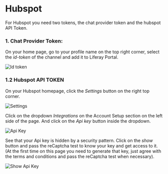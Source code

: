 # Hubspot

For Hubspot you need two tokens, the chat provider token and the hubspot API Token.

 ### 1. **Chat Provider Token:**

On your home page, go to your profile name on the top right corner, select the *id-token* of the channel and add it to Liferay Portal.

  ![Id token](https://github.com/Fabiomorais87/liferay-learn/blob/c7a54f7c2bf146d620107b7ef2e9575b67083af6/docs/dxp/latest/en/site-building/personalizing-site-experience/Click%20to%20chat/Hubspot/Icon-Hubspot-013.png)

### 1.2 **Hubspot API TOKEN**

On your Hubspot homepage, click the *Settings* button on the right top corner.

  ![Settings](https://github.com/Fabiomorais87/liferay-learn/blob/c7a54f7c2bf146d620107b7ef2e9575b67083af6/docs/dxp/latest/en/site-building/personalizing-site-experience/Click%20to%20chat/Hubspot/Icon-Hubspot-014.png)

Click on the dropdown *Integrations* on the Account Setup section on the left side of the page. And click on the *Api key* button inside the dropdown.

  ![Api Key](https://github.com/Fabiomorais87/liferay-learn/blob/c7a54f7c2bf146d620107b7ef2e9575b67083af6/docs/dxp/latest/en/site-building/personalizing-site-experience/Click%20to%20chat/Hubspot/Icon-Hubspot-015.png)

See that your Api key is hidden by a security pattern. Click on the *show* button and pass the reCaptcha test to know your key and get access to it. (At the first time on this page you need to generate that key, just agree with the terms and conditions and pass the reCaptcha test when necessary).

  ![Show Api Key](https://github.com/Fabiomorais87/liferay-learn/blob/c7a54f7c2bf146d620107b7ef2e9575b67083af6/docs/dxp/latest/en/site-building/personalizing-site-experience/Click%20to%20chat/Hubspot/Icon-Hubspot-016.png)
